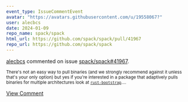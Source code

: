 ```yaml
---
event_type: IssueCommentEvent
avatar: "https://avatars.githubusercontent.com/u/19558067?"
user: alecbcs
date: 2024-01-09
repo_name: spack/spack
html_url: https://github.com/spack/spack/pull/41967
repo_url: https://github.com/spack/spack
---
```


<a href='https://github.com/alecbcs' target='_blank'>alecbcs</a> commented on issue <a href='https://github.com/spack/spack/pull/41967' target='_blank'>spack/spack#41967</a>.

<small>There's not an easy way to pull binaries (and we strongly recommend against it unless that's your only option) but yes if you're interested in a package that adaptively pulls binaries for multiple architectures look at [`rust-bootstrap`](https://github.com/spack/spack/blob/097c04195a6d4f5102aada103c18a45394cfb7e9/var/spack/repos/builtin/packages/rust-bootstrap/package.py#L4)....</small>

<a href='https://github.com/spack/spack/pull/41967' target='_blank'>View Comment</a>